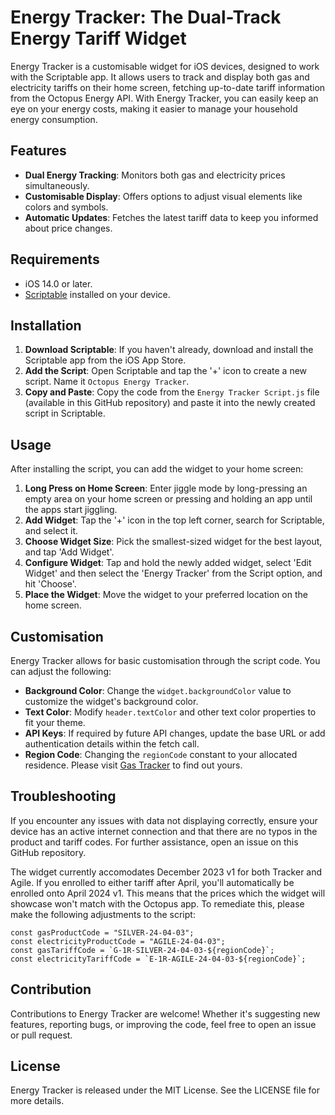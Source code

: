 # Energy Tracker: The Dual-Track Energy Tariff Widget

Energy Tracker is a customisable widget for iOS devices, designed to work with the Scriptable app. It allows users to track and display both gas and electricity tariffs on their home screen, fetching up-to-date tariff information from the Octopus Energy API. With Energy Tracker, you can easily keep an eye on your energy costs, making it easier to manage your household energy consumption.

## Features

- **Dual Energy Tracking**: Monitors both gas and electricity prices simultaneously.
- **Customisable Display**: Offers options to adjust visual elements like colors and symbols.
- **Automatic Updates**: Fetches the latest tariff data to keep you informed about price changes.

## Requirements

- iOS 14.0 or later.
- [Scriptable](https://scriptable.app/) installed on your device.

## Installation

1. **Download Scriptable**: If you haven't already, download and install the Scriptable app from the iOS App Store.
2. **Add the Script**: Open Scriptable and tap the '+' icon to create a new script. Name it `Octopus Energy Tracker`.
3. **Copy and Paste**: Copy the code from the `Energy Tracker Script.js` file (available in this GitHub repository) and paste it into the newly created script in Scriptable.

## Usage

After installing the script, you can add the widget to your home screen:

1. **Long Press on Home Screen**: Enter jiggle mode by long-pressing an empty area on your home screen or pressing and holding an app until the apps start jiggling.
2. **Add Widget**: Tap the '+' icon in the top left corner, search for Scriptable, and select it.
3. **Choose Widget Size**: Pick the smallest-sized widget for the best layout, and tap 'Add Widget'.
4. **Configure Widget**: Tap and hold the newly added widget, select 'Edit Widget' and then select the 'Energy Tracker' from the Script option, and hit 'Choose'.
5. **Place the Widget**: Move the widget to your preferred location on the home screen.

## Customisation

Energy Tracker allows for basic customisation through the script code. You can adjust the following:

- **Background Color**: Change the `widget.backgroundColor` value to customize the widget's background color.
- **Text Color**: Modify `header.textColor` and other text color properties to fit your theme.
- **API Keys**: If required by future API changes, update the base URL or add authentication details within the fetch call.
- **Region Code**: Changing the `regionCode` constant to your allocated residence. Please visit [Gas Tracker](https://shorturl.at/lLN89) to find out yours.

## Troubleshooting

If you encounter any issues with data not displaying correctly, ensure your device has an active internet connection and that there are no typos in the product and tariff codes. For further assistance, open an issue on this GitHub repository.

The widget currently accomodates December 2023 v1 for both Tracker and Agile. If you enrolled to either tariff after April, you'll automatically be enrolled onto April 2024 v1. This means that the prices which the widget will showcase won't match with the Octopus app. To remediate this, please make the following adjustments to the script:

```
const gasProductCode = "SILVER-24-04-03";
const electricityProductCode = "AGILE-24-04-03";
const gasTariffCode = `G-1R-SILVER-24-04-03-${regionCode}`;
const electricityTariffCode = `E-1R-AGILE-24-04-03-${regionCode}`;
```

## Contribution

Contributions to Energy Tracker are welcome! Whether it's suggesting new features, reporting bugs, or improving the code, feel free to open an issue or pull request.

## License

Energy Tracker is released under the MIT License. See the LICENSE file for more details.
